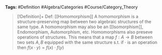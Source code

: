 **Tags:** #Definition #Algebra/Categories #Course/Category_Theory

> [!Definition]+ Def: [[Homomorphism]]
> A homomorphism is a structure-preserving map between two algebraic structures of the same type. A homomorphism may also be an [[Isomorphism]], Endomorphiam, Automorphism, etc.
> Homomorphisms also preseve operations of structures. This means that a map $f:A\to B$ between two sets $A,B$ equipped with the same structure s.t. if $\cdot$ is an operation then $f(x\cdot y)=f(x)\cdot f(y)$

